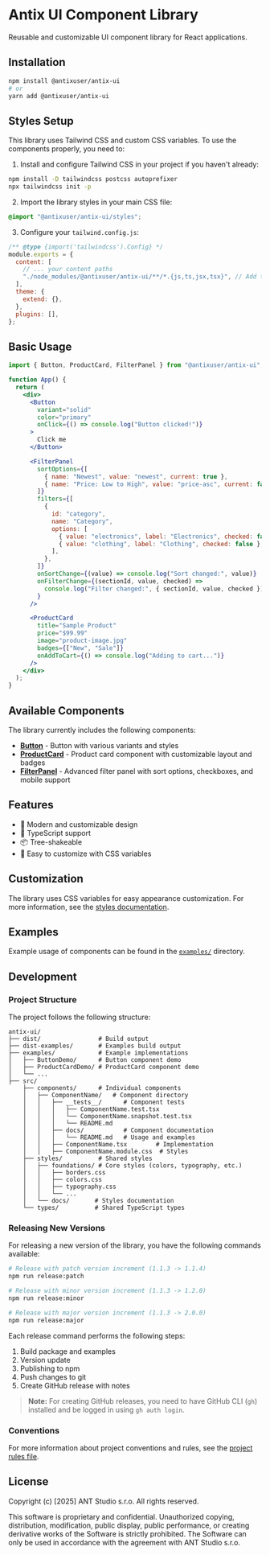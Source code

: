 # Antix UI Component Library

Reusable and customizable UI component library for React applications.

## Installation

```bash
npm install @antixuser/antix-ui
# or
yarn add @antixuser/antix-ui
```

## Styles Setup

This library uses Tailwind CSS and custom CSS variables. To use the components properly, you need to:

1. Install and configure Tailwind CSS in your project if you haven't already:

```bash
npm install -D tailwindcss postcss autoprefixer
npx tailwindcss init -p
```

2. Import the library styles in your main CSS file:

```css
@import "@antixuser/antix-ui/styles";
```

3. Configure your `tailwind.config.js`:

```js
/** @type {import('tailwindcss').Config} */
module.exports = {
  content: [
    // ... your content paths
    "./node_modules/@antixuser/antix-ui/**/*.{js,ts,jsx,tsx}", // Add this line
  ],
  theme: {
    extend: {},
  },
  plugins: [],
};
```

## Basic Usage

```jsx
import { Button, ProductCard, FilterPanel } from "@antixuser/antix-ui";

function App() {
  return (
    <div>
      <Button
        variant="solid"
        color="primary"
        onClick={() => console.log("Button clicked!")}
      >
        Click me
      </Button>

      <FilterPanel
        sortOptions={[
          { name: "Newest", value: "newest", current: true },
          { name: "Price: Low to High", value: "price-asc", current: false },
        ]}
        filters={[
          {
            id: "category",
            name: "Category",
            options: [
              { value: "electronics", label: "Electronics", checked: false },
              { value: "clothing", label: "Clothing", checked: false },
            ],
          },
        ]}
        onSortChange={(value) => console.log("Sort changed:", value)}
        onFilterChange={(sectionId, value, checked) =>
          console.log("Filter changed:", { sectionId, value, checked })
        }
      />

      <ProductCard
        title="Sample Product"
        price="$99.99"
        image="product-image.jpg"
        badges={["New", "Sale"]}
        onAddToCart={() => console.log("Adding to cart...")}
      />
    </div>
  );
}
```

## Available Components

The library currently includes the following components:

- **[Button](src/components/Button/docs/README.md)** - Button with various variants and styles
- **[ProductCard](src/components/ProductCard/docs/README.md)** - Product card component with customizable layout and badges
- **[FilterPanel](src/components/FilterPanel/docs/README.md)** - Advanced filter panel with sort options, checkboxes, and mobile support

## Features

- 🎨 Modern and customizable design
- 🎯 TypeScript support
- 📦 Tree-shakeable
- 🔧 Easy to customize with CSS variables

## Customization

The library uses CSS variables for easy appearance customization. For more information, see the [styles documentation](src/styles/docs/README.md).

## Examples

Example usage of components can be found in the [`examples/`](examples) directory.

## Development

### Project Structure

The project follows the following structure:

```
antix-ui/
├── dist/                # Build output
├── dist-examples/       # Examples build output
├── examples/            # Example implementations
│   ├── ButtonDemo/      # Button component demo
│   ├── ProductCardDemo/ # ProductCard component demo
│   └── ...
├── src/
    ├── components/      # Individual components
    │   ├── ComponentName/   # Component directory
    │   │   ├── __tests__/      # Component tests
    │   │   │   ├── ComponentName.test.tsx
    │   │   │   └── ComponentName.snapshot.test.tsx
    │   │   │   └── README.md
    │   │   ├── docs/           # Component documentation
    │   │   │   └── README.md   # Usage and examples
    │   │   ├── ComponentName.tsx        # Implementation
    │   │   ├── ComponentName.module.css  # Styles
    ├── styles/          # Shared styles
    │   ├── foundations/ # Core styles (colors, typography, etc.)
    │   │   ├── borders.css
    │   │   ├── colors.css
    │   │   ├── typography.css
    │   │   └── ...
    │   └── docs/       # Styles documentation
    └── types/          # Shared TypeScript types
```

### Releasing New Versions

For releasing a new version of the library, you have the following commands available:

```bash
# Release with patch version increment (1.1.3 -> 1.1.4)
npm run release:patch

# Release with minor version increment (1.1.3 -> 1.2.0)
npm run release:minor

# Release with major version increment (1.1.3 -> 2.0.0)
npm run release:major
```

Each release command performs the following steps:

1. Build package and examples
2. Version update
3. Publishing to npm
4. Push changes to git
5. Create GitHub release with notes

> **Note:** For creating GitHub releases, you need to have GitHub CLI (`gh`) installed and be logged in using `gh auth login`.

### Conventions

For more information about project conventions and rules, see the [project rules file](.cursor/rules).

## License

Copyright (c) [2025] ANT Studio s.r.o. All rights reserved.

This software is proprietary and confidential. Unauthorized copying, distribution, modification, public display, public performance, or creating derivative works of the Software is strictly prohibited. The Software can only be used in accordance with the agreement with ANT Studio s.r.o.
